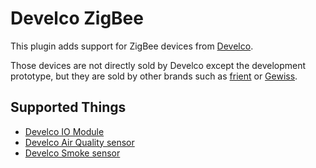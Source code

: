 # Develco ZigBee

This plugin adds support for ZigBee devices from [Develco](https://www.develcoproducts.com/).

Those devices are not directly sold by Develco except the development prototype, but they are sold by other brands such as [frient](https://frient.com) or [Gewiss](https://gewiss.com).

## Supported Things

* [Develco IO Module](https://www.develcoproducts.com/products/smart-relays/io-module/)
* [Develco Air Quality sensor](https://www.develcoproducts.com/products/sensors-and-alarms/air-quality-sensor/)
* [Develco Smoke sensor](https://www.develcoproducts.com/products/sensors-and-alarms/smoke-alarm/)

